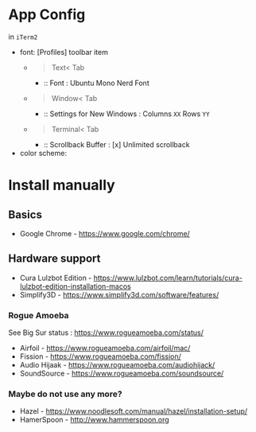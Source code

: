App Config
==========

in `iTerm2`

-	font: \[Profiles] toolbar item
	-	>Text< Tab
		-	:: Font : Ubuntu Mono Nerd Font
	-	>Window< Tab
		-	:: Settings for New Windows : Columns `XX` Rows `YY`
	-	>Terminal< Tab
		-	:: Scrollback Buffer : [x] Unlimited scrollback
-	color scheme:

Install manually
================

Basics
------

-	Google Chrome - https://www.google.com/chrome/

Hardware support
----------------

-	Cura Lulzbot Edition - https://www.lulzbot.com/learn/tutorials/cura-lulzbot-edition-installation-macos
-	Simplify3D - https://www.simplify3d.com/software/features/

### Rogue Amoeba

See Big Sur status : https://www.rogueamoeba.com/status/

-	Airfoil - https://www.rogueamoeba.com/airfoil/mac/
-	Fission - https://www.rogueamoeba.com/fission/
-	Audio Hijaak - https://www.rogueamoeba.com/audiohijack/
-	SoundSource - https://www.rogueamoeba.com/soundsource/

### Maybe do not use any more?

-	Hazel - https://www.noodlesoft.com/manual/hazel/installation-setup/
-	HamerSpoon - http://www.hammerspoon.org
